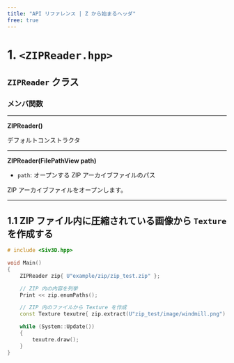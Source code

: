```yaml
---
title: "API リファレンス | Z から始まるヘッダ"
free: true
---
```


# 1. `<ZIPReader.hpp>`

## `ZIPReader` クラス

### メンバ関数

---

**ZIPReader()**

デフォルトコンストラクタ

---

**ZIPReader(FilePathView path)**

- `path`: オープンする ZIP アーカイブファイルのパス

ZIP アーカイブファイルをオープンします。

---




## 1.1 ZIP ファイル内に圧縮されている画像から `Texture` を作成する

```cpp
# include <Siv3D.hpp>

void Main()
{
	ZIPReader zip{ U"example/zip/zip_test.zip" };

	// ZIP 内の内容を列挙
	Print << zip.enumPaths();

	// ZIP 内のファイルから Texture を作成
	const Texture texutre{ zip.extract(U"zip_test/image/windmill.png") };

	while (System::Update())
	{
		texutre.draw();
	}
}
```
